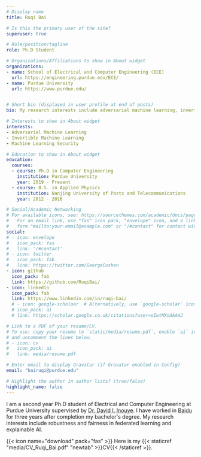 ```yaml
---
# Display name
title: Ruqi Bai

# Is this the primary user of the site?
superuser: true

# Role/position/tagline
role: Ph.D Student

# Organizations/Affiliations to show in About widget
organizations:
- name: School of Electrical and Computer Engineering (ECE)
  url: https://engineering.purdue.edu/ECE/
- name: Purdue University
  url: https://www.purdue.edu/


# Short bio (displayed in user profile at end of posts)
bio: My research interests include adversarial machine learning, invertible machine learning and machine learning security. 

# Interests to show in About widget
interests:
- Adversarial Machine Learning
- Invertible Machine Learning
- Machine Learning Security

# Education to show in About widget
education:
  courses:
  - course: Ph.D in Computer Engineering
    institution: Purdue University
    year: 2019 - Present
  - course: B.S. in Applied Physics
    institution: Nanjing University of Posts and Telecommunications
    year: 2012 - 2016

# Social/Academic Networking
# For available icons, see: https://sourcethemes.com/academic/docs/page-builder/#icons
#   For an email link, use "fas" icon pack, "envelope" icon, and a link in the
#   form "mailto:your-email@example.com" or "/#contact" for contact widget.
social:
# - icon: envelope
#   icon_pack: fas
#   link: '/#contact'
# - icon: twitter
#   icon_pack: fab
#   link: https://twitter.com/GeorgeCushen
- icon: github
  icon_pack: fab
  link: https://github.com/RuqiBai/
- icon: linkedin
  icon_pack: fab
  link: https://www.linkedin.com/in/ruqi-bai/
  # - icon: google-scholoar  # Alternatively, use `google-scholar` icon from `ai` icon pack
  # icon_pack: ai
  # link: https://scholar.google.co.uk/citations?user=sIwtMXoAAAAJ

# Link to a PDF of your resume/CV.
# To use: copy your resume to `static/media/resume.pdf`, enable `ai` icons in `params.toml`, 
# and uncomment the lines below.
# - icon: cv
#   icon_pack: ai
#   link: media/resume.pdf

# Enter email to display Gravatar (if Gravatar enabled in Config)
email: "bairuqi@purdue.edu"

# Highlight the author in author lists? (true/false)
highlight_name: false
---
```


I am a second year Ph.D student of Electrical and Computer Engineering at Purdue University supervised by <a href="https://www.davidinouye.com/">Dr. David I. Inouye</a>. I have worked in <a href="https://ir.baidu.com/">Baidu</a> for three years after completion my bachelor's degree. My research interests include robustness and fairness in federated learning and explainable AI. 



{{< icon name="download" pack="fas" >}} Here is my {{< staticref "media/CV_Ruqi_Bai.pdf" "newtab" >}}CV{{< /staticref >}}.

